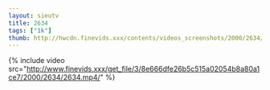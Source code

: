 ```yaml
--- 
layout: sieutv
title: 2634
tags: ["1k"]
thumb: http://hwcdn.finevids.xxx/contents/videos_screenshots/2000/2634/preview.mp4.jpg
---
```

{% include video src="http://www.finevids.xxx/get_file/3/8e666dfe26b5c515a02054b8a80a1ce7/2000/2634/2634.mp4/" %} 
